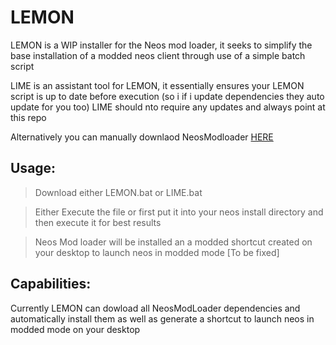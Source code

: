 # LEMON
LEMON is a WIP installer for the Neos mod loader, it seeks to simplify the base installation of a modded neos client through use of a simple batch script

LIME is an assistant tool for LEMON, it essentially ensures your LEMON script is up to date before execution (so i if i update dependencies they auto update for you too)
LIME should nto require any updates and always point at this repo

Alternatively you can manually downlaod NeosModloader [HERE](https://github.com/neos-modding-group/NeosModLoader)


## Usage:

> Download either LEMON.bat or LIME.bat

> Either Execute the file or first put it into your neos install directory and then execute it for best results

> Neos Mod loader will be installed an a modded shortcut created on your desktop to launch neos in modded mode [To be fixed]

## Capabilities:

Currently LEMON can dowload all NeosModLoader dependencies and automatically install them as well as generate a shortcut to launch neos in modded mode on your desktop
